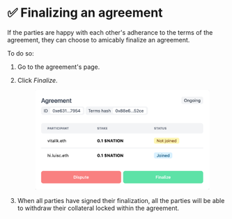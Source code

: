 # ✅ Finalizing an agreement

If the parties are happy with each other's adherance to the terms of the agreement, they can choose to amicably finalize an agreement.

To do so:

1. Go to the agreement's page.
2.  Click _Finalize_.&#x20;

    <figure><img src="../.gitbook/assets/Screenshot 2023-01-10 at 18-48-03 Nation3 Court.png" alt=""><figcaption></figcaption></figure>
3. When all parties have signed their finalization, all the parties will be able to withdraw their collateral locked within the agreement.
